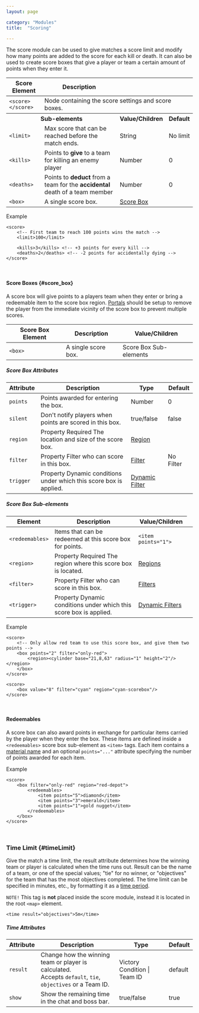 ```yaml
---
layout: page

category: "Modules"
title:  "Scoring"

---
```


The score module can be used to give matches a score limit and modify how many points are added to the score for each kill or death. It can also be used to create score boxes that give a player or team a certain amount of points when they enter it.
<div class='table-responsive'>
  <table class='table table-striped table-condensed'>
    <thead>
      <tr>
        <th>Score Element</th>
        <th>Description</th>
        <th></th>
        <th></th>
      </tr>
    </thead>
    <tbody>
      <tr>
        <td>
          <span class='highlight'>
            <code>&lt;score&gt; &lt;/score&gt;</code>
          </span>
        </td>
        <td colspan='3'>Node containing the score settings and score boxes.</td>
      </tr>
      <tr>
        <th colspan='2'>Sub-elements</th>
        <th>Value/Children</th>
        <th>Default</th>
      </tr>
      <tr>
        <td>
          <span class='highlight'>
            <code>&lt;limit&gt;</code>
          </span>
        </td>
        <td>
          Max score that can be reached before the match ends.
        </td>
        <td>
          <span class='label label-primary'>String</span>
        </td>
        <td>
          No limit
        </td>
      </tr>
      <tr>
        <td>
          <span class='highlight'>
            <code>&lt;kills&gt;</code>
          </span>
        </td>
        <td>
          Points to <strong>give</strong> to a team for killing an enemy player
        </td>
        <td>
          <span class='label label-primary'>Number</span>
        </td>
        <td>
          0
        </td>
      </tr>
      <tr>
        <td>
          <span class='highlight'>
            <code>&lt;deaths&gt;</code>
          </span>
        </td>
        <td>
          Points to <strong>deduct</strong> from a team for the <strong>accidental</strong> death of a team member
        </td>
        <td>
          <span class='label label-primary'>Number</span>
        </td>
        <td>
          0
        </td>
      </tr>
      <tr>
        <td>
          <span class='highlight'>
            <code>&lt;box&gt;</code>
          </span>
        </td>
        <td>
          A single score box.
        </td>
        <td>
          <a href='#score_box'>Score Box</a>
        </td>
        <td></td>
      </tr>
    </tbody>
  </table>
</div>
Example

    <score>
        <!-- First team to reach 100 points wins the match -->
        <limit>100</limit>

        <kills>3</kills> <!-- +3 points for every kill -->
        <deaths>2</deaths> <!-- -2 points for accidentally dying -->
    </score>


<br/>

#### Score Boxes {#score_box}
A score box will give points to a players team when they enter or bring a redeemable item to the score box region. [Portals](/modules/portals) should be setup to remove the player from the immediate vicinity of the score box to prevent multiple scores.
<div class='table-responsive'>
  <table class='table table-striped table-condensed'>
    <thead>
      <tr>
        <th>Score Box Element</th>
        <th>Description</th>
        <th>Value/Children</th>
      </tr>
    </thead>
    <tbody>
      <tr>
        <td>
          <span class='highlight'>
            <code>&lt;box&gt;</code>
          </span>
        </td>
        <td>
          A single score box.
        </td>
        <td>
          <span class='label label-default'>Score Box Sub-elements</span>
        </td>
      </tr>
    </tbody>
  </table>
</div>
<h5>Score Box Attributes</h5>
<div class='table-responsive'>
  <table class='table table-striped table-condensed'>
    <thead>
      <tr>
        <th>Attribute</th>
        <th>Description</th>
        <th>Type</th>
        <th>Default</th>
      </tr>
    </thead>
    <tbody>
      <tr>
        <td>
          <code>points</code>
        </td>
        <td>Points awarded for entering the box.</td>
        <td>
          <span class='label label-primary'>Number</span>
        </td>
        <td>0</td>
      </tr>
      <tr>
        <td>
          <code>silent</code>
        </td>
        <td>Don't notify players when points are scored in this box.</td>
        <td>
          <span class='label label-primary'>true/false</span>
        </td>
        <td>false</td>
      </tr>
      <tr>
        <td>
          <code>region</code>
        </td>
        <td>
          <span class='label label-default' title='Can be either this attribute or a sub-element.'>Property</span>
          <span class='label label-danger'>Required</span>
          The location and size of the score box.
        </td>
        <td>
          <a href='/modules/regions'>Region</a>
        </td>
        <td></td>
      </tr>
      <tr>
        <td>
          <code>filter</code>
        </td>
        <td>
          <span class='label label-default' title='Can be either this attribute or a sub-element.'>Property</span>
          Filter who can score in this box.
        </td>
        <td>
          <a href='/modules/filters'>Filter</a>
        </td>
        <td>
          <span class='label label-default'>No Filter</span>
        </td>
      </tr>
      <tr>
        <td>
          <code>trigger</code>
        </td>
        <td>
          <span class='label label-default' title='Can be either this attribute or a sub-element.'>Property</span>
          Dynamic conditions under which this score box is applied.
        </td>
        <td>
          <a href='/modules/filters'>Dynamic Filter</a>
        </td>
        <td></td>
      </tr>
    </tbody>
  </table>
</div>
<h5>Score Box Sub-elements</h5>
<div class='table-responsive'>
  <table class='table table-striped table-condensed'>
    <thead>
      <tr>
        <th>Element</th>
        <th>Description</th>
        <th>Value/Children</th>
      </tr>
    </thead>
    <tbody>
      <tr>
        <td>
          <span class='highlight'>
            <code>&lt;redeemables&gt;</code>
          </span>
        </td>
        <td>
          Items that can be redeemed at this score box for points.
        </td>
        <td>
          <code>&lt;item points=&quot;1&quot;&gt;</code>
        </td>
      </tr>
      <tr>
        <td>
          <span class='highlight'>
            <code>&lt;region&gt;</code>
          </span>
        </td>
        <td>
          <span class='label label-default' title='Can be either this sub-element or an attribute.'>Property</span>
          <span class='label label-danger'>Required</span>
          The region where this score box is located.
        </td>
        <td>
          <a href='/modules/regions'>Regions</a>
        </td>
      </tr>
      <tr>
        <td>
          <span class='highlight'>
            <code>&lt;filter&gt;</code>
          </span>
        </td>
        <td>
          <span class='label label-default' title='Can be either this sub-element or an attribute.'>Property</span>
          Filter who can score in this box.
        </td>
        <td>
          <a href='/modules/regions'>Filters</a>
        </td>
      </tr>
      <tr>
        <td>
          <span class='highlight'>
            <code>&lt;trigger&gt;</code>
          </span>
        </td>
        <td>
          <span class='label label-default' title='Can be either this sub-element or an attribute.'>Property</span>
          Dynamic conditions under which this score box is applied.
        </td>
        <td>
          <a href='/modules/filters'>Dynamic Filters</a>
        </td>
        <td></td>
      </tr>
    </tbody>
  </table>
</div>
Example

    <score>
        <!-- Only allow red team to use this score box, and give them two points -->
        <box points="2" filter="only-red">
            <region><cylinder base="21,8,63" radius="1" height="2"/></region>
        </box>
    </score>

    <score>
        <box value="8" filter="cyan" region="cyan-scorebox"/>
    </score>

<br/>

#### Redeemables
A score box can also award points in exchange for particular items carried by the player when they
enter the box. These items are defined inside a `<redeemables>` score box sub-element as `<item>` tags.
Each item contains a [material name](/reference/inventory#material_finder)
and an optional `points="..."` attribute specifying the number of points awarded for each item.

Example

    <score>
        <box filter="only-red" region="red-depot">
            <redeemables>
                <item points="5">diamond</item>
                <item points="3">emerald</item>
                <item points="1">gold nugget</item>
            </redeemables>
        </box>
    </score>


<br/>

### Time Limit {#timeLimit}
Give the match a time limit, the result attribute determines how the winning team or player is calculated when the time runs out.
Result can be the name of a team, or one of the special values; "tie" for no winner, or "objectives" for the team that has the most objectives completed. The time limit can be specified in minutes, etc., by formatting it as a [time period](/reference/time_periods).

`NOTE!` This tag is **not** placed inside the score module, instead it is located in the root `<map>` element.

    <time result="objectives">5m</time>


##### Time Attributes
<div class='table-responsive'>
  <table class='table table-striped table-condensed'>
    <thead>
      <tr>
        <th>Attribute</th>
        <th>Description</th>
        <th>Type</th>
        <th>Default</th>
      </tr>
    </thead>
    <tbody>
      <tr>
        <td>
          <code>result</code>
        </td>
        <td>
          Change how the winning team or player is calculated.
          <br>
          Accepts <code>default</code>, <code>tie</code>, <code>objectives</code> or a Team ID.
        </td>
        <td>
          <span class='label label-primary'>Victory Condition</span>
          |
          <span class='label label-primary'>Team ID</span>
        </td>
        <td>default</td>
      </tr>
      <tr>
        <td>
          <code>show</code>
        </td>
        <td>Show the remaining time in the chat and boss bar.</td>
        <td>
          <span class='label label-primary'>true/false</span>
        </td>
        <td>true</td>
      </tr>
    </tbody>
  </table>
</div>
